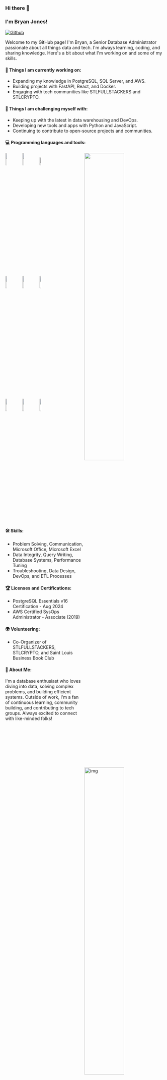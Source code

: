 ### Hi there 👋  
### I'm Bryan Jones!

[![Github](https://img.shields.io/badge/-Github-000?style=flat&logo=Github&logoColor=white)](https://github.com/yoda83)

Welcome to my GitHub page! I'm Bryan, a Senior Database Administrator passionate about all things data and tech. I'm always learning, coding, and sharing knowledge. Here's a bit about what I'm working on and some of my skills.

#### 🌱 Things I am currently working on: 
- Expanding my knowledge in PostgreSQL, SQL Server, and AWS.
- Building projects with FastAPI, React, and Docker.
- Engaging with tech communities like STLFULLSTACKERS and STLCRYPTO.

#### :muscle: Things I am challenging myself with:
- Keeping up with the latest in data warehousing and DevOps.
- Developing new tools and apps with Python and JavaScript.
- Continuing to contribute to open-source projects and communities.

#### :computer: Programming languages and tools: 
<p>
	<img width="50%" align="right" src="https://github-readme-stats.vercel.app/api?username=yoda83&show_icons=true&hide_border=true" />

<code><img width="10%" src="https://www.vectorlogo.zone/logos/postgresql/postgresql-icon.svg"></code>
<code><img width="10%" src="https://www.vectorlogo.zone/logos/microsoft/microsoft-ar21.svg"></code>
<code><img width="8%" src="https://www.vectorlogo.zone/logos/nodejs/nodejs-horizontal.svg"></code>
<br />
<code><img width="10%" src="https://www.vectorlogo.zone/logos/mysql/mysql-ar21.svg"></code>
<code><img width="10%" src="https://www.vectorlogo.zone/logos/python/python-ar21.svg"></code>
<code><img width="10%" src="https://www.vectorlogo.zone/logos/docker/docker-ar21.svg"></code>
<br />
<code><img width="10%" src="https://www.vectorlogo.zone/logos/amazon_aws/amazon_aws-ar21.svg"></code>
<code><img width="10%" src="https://www.vectorlogo.zone/logos/nginx/nginx-ar21.svg"></code>
<code><img width="10%" src="https://www.vectorlogo.zone/logos/github/github-ar21.svg"></code>
</p>

#### 🛠️ Skills:
- Problem Solving, Communication, Microsoft Office, Microsoft Excel  
- Data Integrity, Query Writing, Database Systems, Performance Tuning  
- Troubleshooting, Data Design, DevOps, and ETL Processes  

#### 🏆 Licenses and Certifications:
- PostgreSQL Essentials v16 Certification - Aug 2024  
- AWS Certified SysOps Administrator - Associate (2019)

#### 🌍 Volunteering:  
- Co-Organizer of STLFULLSTACKERS, STLCRYPTO, and Saint Louis Business Book Club  

<img align="right" alt="img" src="https://media.tenor.com/images/33a4c5ee7f3d7c0b477fddc45d54150e/tenor.gif" width="50%" height="auto" />

#### 👋 About Me:
I'm a database enthusiast who loves diving into data, solving complex problems, and building efficient systems. Outside of work, I'm a fan of continuous learning, community building, and contributing to tech groups. Always excited to connect with like-minded folks!
